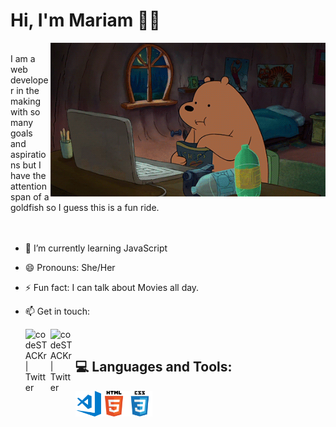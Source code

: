 # Hi, I'm Mariam 👋🏽

<img src="https://github.com/MariamV96-codes/MariamV96-codes/blob/main/1479814528_webarebears.gif" width="440px" align="right"/>

<br>
I am a web developer in the making with so many goals and aspirations but I have the attention span of a goldfish so I guess this is a fun ride.
<br >
<br >
<br >


- 🌱 I’m currently learning JavaScript
- 😄 Pronouns: She/Her
- ⚡ Fun fact: I can talk about Movies all day.
- 📫 Get in touch:

    [<img align="left" alt="codeSTACKr | Twitter" width="40px" src="https://cdn.jsdelivr.net/npm/simple-icons@v3/icons/twitter.svg" />][twitter] 
    [<img align="left" alt="codeSTACKr | Twitter" width="40px" src="https://cdn.jsdelivr.net/npm/simple-icons@v3/icons/dev-dot-to.svg" />][dev] <br>


## 💻 Languages and Tools:  


 <img align="left" alt="Visual Studio Code" width="41px" src="https://raw.githubusercontent.com/github/explore/80688e429a7d4ef2fca1e82350fe8e3517d3494d/topics/visual-studio-code/visual-studio-code.png" />
  <img align="left" alt="HTML5" width="41px" src="https://raw.githubusercontent.com/github/explore/80688e429a7d4ef2fca1e82350fe8e3517d3494d/topics/html/html.png" />
  <img align="left" alt="CSS3" width="41px" src="https://raw.githubusercontent.com/github/explore/80688e429a7d4ef2fca1e82350fe8e3517d3494d/topics/css/css.png" />

 

[twitter]: https://twitter.com/MariamV_96
[dev]: https://dev.to/mariamv_96

